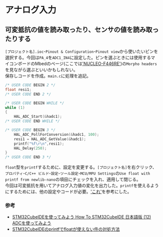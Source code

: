 # アナログ入力

## 可変抵抗の値を読み取ったり、センサの値を読み取ったりする

`[プロジェクト名].ioc`-`Pinout & Configuration`-`Pinout view`から使いたいピンを選択する。今回は`PA_4`を`ADC1_IN4`に設定した。ピンを選ぶときには使用するマイコンボードのMbedのページ(ここでは['NUCLEO-F446RE'](https://os.mbed.com/platforms/ST-Nucleo-F446RE/))の`Morpho headers`を見ながら選ぶといいかもしれない。  
保存しコードを作成。`main.c`に処理を追記。  

```c
/* USER CODE BEGIN 2 */
float resi1;
/* USER CODE END 2 */

/* USER CODE BEGIN WHILE */
while (1)
{
    HAL_ADC_Start(&hadc1);
/* USER CODE END WHILE */

/* USER CODE BEGIN 3 */
    HAL_ADC_PollForConversion(&hadc1, 100);
    resi1 = HAL_ADC_GetValue(&hadc1);
    printf("%f\r\n",resi1);
    HAL_Delay(250);
}
/* USER CODE END 3 */
```  

`float`型を`printf`するために、設定を変更する。`[プロジェクト名]`を右クリック、`プロパティ`-`C/C++ ビルド`-`設定`-`ツール設定`-`MCU/MPU Settings`の`Use float with printf from newlib-nano`の項目にチェックを入れ、適用して閉じる。  
今回は可変抵抗を用いてアナログ入力値の変化を出力した。`printf`を使えるようにするためには、他の設定やコードが必要。['これ'](../BasicContents/printfLibrary.md)を参考にした。  

### 参考

* [STM32CubeIDEを使ってみよう How To STM32CubeIDE 日本語版 (12) ADCを使ってみよう](https://qiita.com/usashirou/items/e6b5d0529524a140ebaf)
* [STM32CubeIDEのprintfでfloatが使えない件の対処方法](https://yukblog.net/stm32cubeide-printf-float/)

